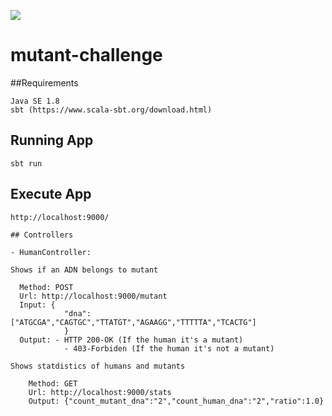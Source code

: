[<img src="https://img.shields.io/travis/playframework/play-java-starter-example.svg"/>](https://travis-ci.org/playframework/play-java-starter-example)

# mutant-challenge


##Requirements

```
Java SE 1.8
sbt (https://www.scala-sbt.org/download.html) 
```

## Running App

```
sbt run
```

## Execute App

```
http://localhost:9000/

## Controllers

- HumanController:

Shows if an ADN belongs to mutant

  Method: POST
  Url: http://localhost:9000/mutant 
  Input: {
			"dna": ["ATGCGA","CAGTGC","TTATGT","AGAAGG","TTTTTA","TCACTG"]
			}
  Output: - HTTP 200-OK (If the human it's a mutant)
			- 403-Forbiden (If the human it's not a mutant)
			
Shows statdistics of humans and mutants

	Method: GET
	Url: http://localhost:9000/stats
	Output: {"count_mutant_dna":"2","count_human_dna":"2","ratio":1.0} 	
  


